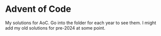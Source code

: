 # Advent of Code

My solutions for AoC. Go into the folder for each year to see them. I might add my  old solutions for pre-2024 at some point.
